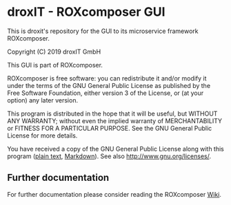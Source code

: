 # droxIT - ROXcomposer GUI

This is droxit's repository for the GUI to its microservice framework ROXcomposer.
    
Copyright (C) 2019  droxIT GmbH

This GUI is part of ROXcomposer.

ROXcomposer is free software: you can redistribute it and/or modify
it under the terms of the GNU General Public License as published by
the Free Software Foundation, either version 3 of the License, or
(at your option) any later version.

This program is distributed in the hope that it will be useful,
but WITHOUT ANY WARRANTY; without even the implied warranty of
MERCHANTABILITY or FITNESS FOR A PARTICULAR PURPOSE.  See the
GNU General Public License for more details.

You have received a copy of the GNU General Public License
along with this program ([plain text](COPYING), [Markdown](COPYING.md)). See also <http://www.gnu.org/licenses/>.

## Further documentation

For further documentation please consider reading the ROXcomposer [Wiki](https://github.com/droxit/roxcomposer/wiki
).

